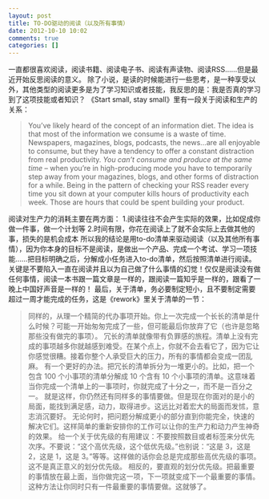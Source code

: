 ```yaml
---
layout: post
title: TO-DO驱动的阅读（以及所有事情）
date: 2012-10-10 10:02
comments: true
categories: []
---
```

一直都很喜欢阅读，阅读书籍、阅读电子书、阅读有声读物、阅读RSS……但是最近开始反思阅读的意义。
除了小说，是读的时候能进行一些思考，是一种享受以外，其他类型的阅读更多是为了学习知识或者技能，我反思的是：我是否真的学习到了这项技能或者知识？
《Start small, stay small》里有一段关于阅读和生产的关系：
<blockquote>You’ve likely heard of the concept of an information diet.
The idea is that most of the information we consume is a waste of time. Newspapers, magazines, blogs, podcasts, the news…are all enjoyable to consume, but they have a tendency to offer a constant distraction from real productivity.
<em>You can’t consume and produce at the same time</em> – when you’re in high-producing mode you have to temporarily step away from your magazines, blogs, and other forms of distraction for a while. Being in the pattern of checking your RSS reader every time you sit down at your computer kills hours of productivity each week. Those are hours that could be spent building your product.</blockquote>
阅读对生产力的消耗主要在两方面：
1.阅读往往不会产生实际的效果，比如促成你做一件事，做一个计划等
2.时间有限，你花在阅读上了就不会实际上去做其他的事，损失的是机会成本
所以我的结论是用to-do清单来驱动阅读（以及其他所有事情），因为你本身的目标不是阅读，是做出一个产品、完成一个考试、学习一项技能……把目标明确之后，分解成小任务进入to-do清单，然后按照清单进行阅读。
关键是不要陷入一直在阅读并且以为自己做了什么事情的幻觉！仅仅是阅读没有做任何事情，阅读一本书跟一篇文章是一样的，跟阅读一篇知乎是一样的，跟看了一晚上中国好声音是一样的！
最后，关于清单，务必要制定短小，且不要制定需要超过一周才能完成的任务，这是《rework》里关于清单的一节：
<blockquote>同样的，从理一个精简的代办事项开始。你上一次完成一个长长的清单是什么时候？可能一开始匆匆完成了一些，但可能最后你放弃了它（也许是忽略那些没有做完的事项）。
冗长的清单就像带有负罪感的旅程。清单上没有完成的事项越多你就越感到难受。在某个点上，你就不会去看它了，因为它让你感觉很糟。接着你整个人承受巨大的压力，所有的事情都会变成一团乱麻。
有一个更好的办法。把冗长的清单拆分为一堆更小的。比如，把一个包含 100 个小事项的清单分解成 10 个含有 10 个小事项的清单。这意味着当你完成一个清单上的一事项时，你就完成了十分之一，而不是一百分之一。
就是这样，你仍然还有同样多的事情要做。但是现在你面对的是小的局面，能找到满足感，动力，取得进步。这远比对着宏大的局面而发怵，意志消沉要好。
无论何时，把问题分解成更小的部分直到你能完全，快速的解决它们。这样简单的重新安排你的工作可以让你的生产力和动力产生神奇的效果。
给一个关于优先级的有用建议：不要按照数目或者标签来分优先次序。不要说：“这个高优先级，这个低优先级。”也别说：“这是 3，这是 2，这是 1，这是 3。”等等。这样做的话你会总是完成那些高优先级的事项。这不是真正意义的划分优先级。
相反的，要直观的划分优先级。把最重要的事情放在最上面，当你做完这一项，下一项就变成下一个最重要的事情。这种方法让你同时只有一件最重要的事情要做。这就够了。</blockquote>
&nbsp;

